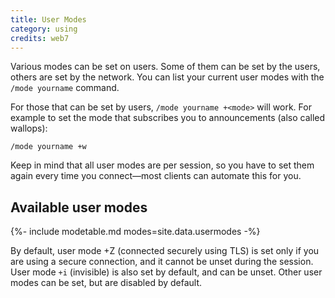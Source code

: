 ```yaml
---
title: User Modes
category: using
credits: web7
---
```


Various modes can be set on users. Some of them can be set by the users,
others are set by the network. You can list your current user modes with the
`/mode yourname` command.

For those that can be set by users, `/mode yourname +<mode>` will work. For
example to set the mode that subscribes you to announcements (also called
wallops):

```irc
/mode yourname +w
```

Keep in mind that all user modes are per session, so you have to set them
again every time you connect—most clients can automate this for you.

## Available user modes

{%- include modetable.md modes=site.data.usermodes -%}

By default, user mode +Z (connected securely using TLS) is set only if you are
using a secure connection, and it cannot be unset during the session. User
mode `+i` (invisible) is also set by default, and can be unset. Other user
modes can be set, but are disabled by default.
